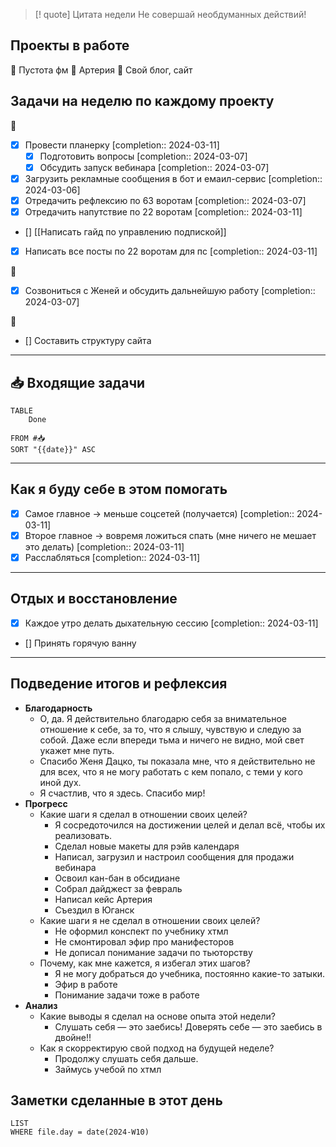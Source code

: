 > [! quote] Цитата недели
> Не совершай необдуманных действий!
## Проекты в работе
🔴 Пустота фм
🔴 Артерия
🔴 Свой блог, сайт

## Задачи на неделю по каждому проекту
🔴
- [x] Провести планерку  [completion:: 2024-03-11]
	- [x] Подготовить вопросы  [completion:: 2024-03-07]
	- [x] Обсудить запуск вебинара  [completion:: 2024-03-07]
- [x] Загрузить рекламные сообщения в бот и емаил-сервис  [completion:: 2024-03-06]
- [x] Отредачить рефлексию по 63 воротам  [completion:: 2024-03-07]
- [x] Отредачить напутствие по 22 воротам  [completion:: 2024-03-11]
- [] [[Написать гайд по управлению подпиской]]
- [x] Написать все посты по 22 воротам для пс  [completion:: 2024-03-11]

🔴
- [x] Созвониться с Женей и обсудить дальнейшую работу  [completion:: 2024-03-07]

🔴
- [] Составить структуру сайта
---
## 📥 Входящие задачи


```dataview
TABLE
	Done
	
FROM #📥
SORT "{{date}}" ASC
```

---
## Как я буду себе в этом помогать
- [x] Самое главное → меньше соцсетей (получается)  [completion:: 2024-03-11]
- [x] Второе главное → вовремя ложиться спать (мне ничего не мешает это делать)  [completion:: 2024-03-11]
- [x] Расслабляться  [completion:: 2024-03-11]
---
## Отдых и восстановление
- [x] Каждое утро делать дыхательную сессию  [completion:: 2024-03-11]
- [] Принять горячую ванну
---
## Подведение итогов и рефлексия
- **Благодарность**
	- О, да. Я действительно благодарю себя за внимательное отношение к себе, за то, что я слышу, чувствую и следую за собой. Даже если впереди тьма и ничего не видно, мой свет укажет мне путь.
	- Спасибо Женя Дацко, ты показала мне, что я действительно не для всех, что я не могу работать с кем попало, с теми у кого иной дух. 
	- Я счастлив, что я здесь. Спасибо мир!
- **Прогресс**
	- Какие шаги я сделал в отношении своих целей?
		- Я сосредоточился на достижении целей и делал всё, чтобы их реализовать. 
		- Сделал новые макеты для рэйв календаря
		- Написал, загрузил и настроил сообщения для продажи вебинара
		- Освоил кан-бан в обсидиане
		- Собрал дайджест за февраль
		- Написал кейс Артерия
		- Съездил в Юганск
	- Какие шаги я не сделал в отношении своих целей?
		- Не оформил конспект по учебнику хтмл
		- Не смонтировал эфир про манифесторов
		- Не дописал понимание задачи по тьюторству
	- Почему, как мне кажется, я избегал этих шагов?
		- Я не могу добраться до учебника, постоянно какие-то затыки. 
		- Эфир в работе
		- Понимание задачи тоже в работе
- **Анализ**
	- Какие выводы я сделал на основе опыта этой недели?
		- Слушать себя — это заебись! Доверять себе — это заебись в двойне!!
	- Как я скорректирую свой подход на будущей неделе?
		- Продолжу слушать себя дальше.
		- Займусь учебой по хтмл


## Заметки сделанные в этот день
```dataview
LIST
WHERE file.day = date(2024-W10)
```




